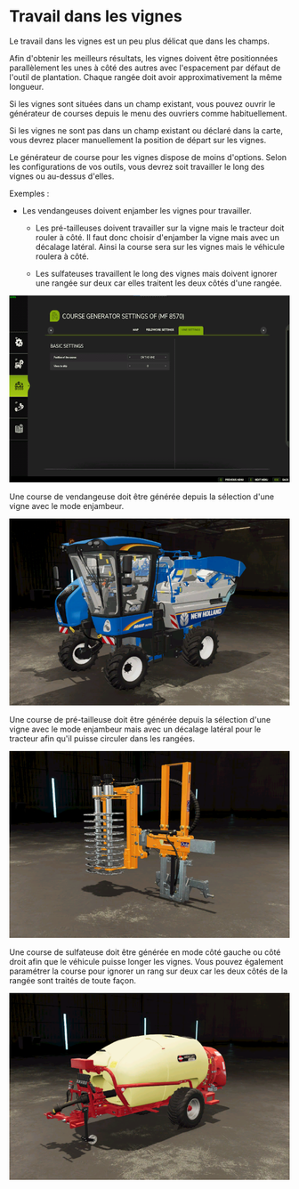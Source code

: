 # Travail dans les vignes

  
  
Le travail dans les vignes est un peu plus délicat que dans les champs.  
  
Afin d'obtenir les meilleurs résultats, les vignes doivent être positionnées parallèlement les unes à côté des autres avec l'espacement par défaut de l'outil de plantation. Chaque rangée doit avoir approximativement la même longueur.  
  
Si les vignes sont situées dans un champ existant, vous pouvez ouvrir le générateur de courses depuis le menu des ouvriers comme habituellement.  
  
Si les vignes ne sont pas dans un champ existant ou déclaré dans la carte, vous devrez placer manuellement la position de départ sur les vignes.  
  


  
  
Le générateur de course pour les vignes dispose de moins d'options. Selon les configurations de vos outils, vous devrez soit travailler le long des vignes ou au-dessus d'elles.   
  
Exemples :    
  
 - Les vendangeuses doivent enjamber les vignes pour travailler.  
  
    - Les pré-tailleuses doivent travailler sur la vigne mais le tracteur doit rouler à côté. Il faut donc choisir d'enjamber la vigne mais avec un décalage latéral.  Ainsi la course sera sur les vignes mais le véhicule roulera à côté.  
  
    - Les sulfateuses travaillent le long des vignes mais doivent ignorer une rangée sur deux car elles traitent les deux côtés d'une rangée.  
  


![Image](../assets/images/vineworkgen_0_0_765_510.png)

  
  
Une course de vendangeuse doit être générée depuis la sélection d'une vigne avec le mode enjambeur.  
  


![Image](../assets/images/vineworkharvest_0_0_765_510.png)

  
  
Une course de pré-tailleuse  doit être générée depuis la sélection d'une vigne avec le mode enjambeur mais avec un décalage latéral pour le tracteur afin qu'il puisse circuler dans les rangées.  
  


![Image](../assets/images/vineworkpruner_0_0_765_510.png)

  
  
Une course de sulfateuse doit être générée en mode côté gauche ou côté droit afin que le véhicule puisse longer les vignes. Vous pouvez également paramétrer la course pour ignorer un rang sur deux car les deux côtés de la rangée sont traités de toute façon.  
  


![Image](../assets/images/vineworkspray_0_0_765_510.png)

